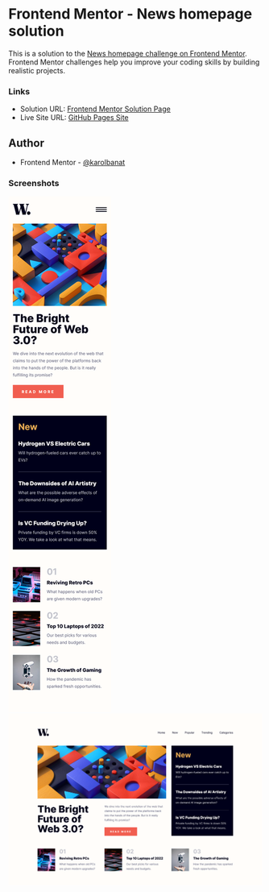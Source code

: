 # Frontend Mentor - News homepage solution

This is a solution to the [News homepage challenge on Frontend Mentor](https://www.frontendmentor.io/challenges/news-homepage-H6SWTa1MFl). Frontend Mentor challenges help you improve your coding skills by building realistic projects.

### Links

- Solution URL: [Frontend Mentor Solution Page](https://www.frontendmentor.io/solutions/news-homepage-X-k76ravp2)
- Live Site URL: [GitHub Pages Site](https://karolbanat.github.io/news-homepage/)

## Author

- Frontend Mentor - [@karolbanat](https://www.frontendmentor.io/profile/karolbanat)

### Screenshots

![](./screenshots/screenshot-mobile.png)
![](./screenshots/screenshot-desktop.png)

